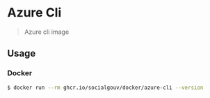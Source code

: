 # Azure Cli

> Azure cli image

## Usage

### Docker

```sh
$ docker run --rm ghcr.io/socialgouv/docker/azure-cli --version
```
